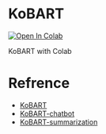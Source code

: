 # KoBART
[![Open In Colab](https://colab.research.google.com/assets/colab-badge.svg)]()

KoBART with Colab

# Refrence
- [KoBART](https://github.com/SKT-AI/KoBART)
- [KoBART-chatbot](https://github.com/haven-jeon/KoBART-chatbot)
- [KoBART-summarization](https://github.com/seujung/KoBART-summarization)
